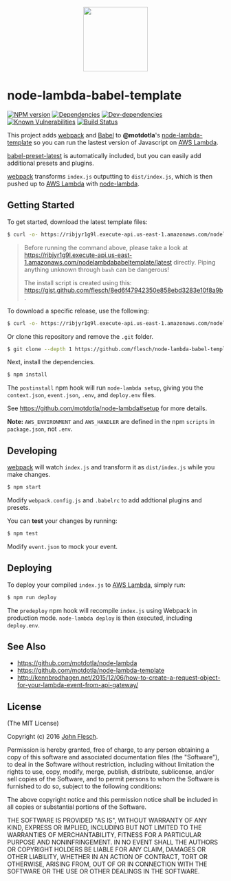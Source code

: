 <p align="center"><img src="https://cloud.githubusercontent.com/assets/13259/13648628/3af893a8-e5ff-11e5-9b24-5cb32671f799.png" width="150"></p>

# node-lambda-babel-template

[![NPM version](https://img.shields.io/npm/v/node-lambda-babel-template.svg)](https://www.npmjs.com/package/node-lambda-babel-template) [![Dependencies](https://img.shields.io/david/flesch/node-lambda-babel-template.svg)](https://david-dm.org/flesch/node-lambda-babel-template) [![Dev-dependencies](https://img.shields.io/david/dev/flesch/node-lambda-babel-template.svg)](https://david-dm.org/flesch/node-lambda-babel-template#info=devDependencies) [![Known Vulnerabilities](https://snyk.io/test/npm/node-lambda-babel-template/badge.svg)](https://snyk.io/test/npm/node-lambda-babel-template) [![Build Status](https://travis-ci.org/flesch/node-lambda-babel-template.svg?branch=master)](https://travis-ci.org/flesch/node-lambda-babel-template)

This project adds [webpack](http://webpack.github.io/) and [Babel](https://babeljs.io/) to **@motdotla**'s [node-lambda-template](https://github.com/motdotla/node-lambda-template) so you can run the lastest version of Javascript on [AWS Lambda](http://aws.amazon.com/lambda/).

[babel-preset-latest](https://babeljs.io/docs/plugins/preset-latest/) is automatically included, but you can easily add additional presets and plugins.

[webpack](http://webpack.github.io/) transforms `index.js` outputting to `dist/index.js`, which is then pushed up to [AWS Lambda](http://aws.amazon.com/lambda/) with [node-lambda](https://github.com/motdotla/node-lambda).

## Getting Started

To get started, download the latest template files:

```bash
$ curl -o- https://ribjyr1g9l.execute-api.us-east-1.amazonaws.com/nodelambdababeltemplate/latest | bash
```

> Before running the command above, please take a look at <https://ribjyr1g9l.execute-api.us-east-1.amazonaws.com/nodelambdababeltemplate/latest> directly. Piping anything unknown through `bash` can be dangerous!
>
> The install script is created using this: <https://gist.github.com/flesch/8ed6f47942350e858ebd3283e10f8a9b>.


To download a specific release, use the following:

```bash
$ curl -o- https://ribjyr1g9l.execute-api.us-east-1.amazonaws.com/nodelambdababeltemplate/v2.1.0 | bash
```

Or clone this repository and remove the `.git` folder.

```bash
$ git clone --depth 1 https://github.com/flesch/node-lambda-babel-template.git && cd node-lambda-babel-template && rm -rf .git
```

Next, install the dependencies.

```bash
$ npm install
```

The `postinstall` npm hook will run `node-lambda setup`, giving you the `context.json`, `event.json`, `.env`, and `deploy.env` files.

See <https://github.com/motdotla/node-lambda#setup> for more details.

**Note:** `AWS_ENVIRONMENT` and `AWS_HANDLER` are defined in the npm `scripts` in `package.json`, not `.env`.

## Developing

[webpack](http://webpack.github.io/) will watch `index.js` and transform it as `dist/index.js` while you make changes. 

```bash
$ npm start
```

Modify `webpack.config.js` and `.babelrc` to add addtional plugins and presets.

You can **test** your changes by running:

```bash
$ npm test
```

Modify `event.json` to mock your event.

## Deploying

To deploy your compiled `index.js` to [AWS Lambda](http://aws.amazon.com/lambda/), simply run:

```bash
$ npm run deploy
```

The `predeploy` npm hook will recompile `index.js` using Webpack in production mode. `node-lambda deploy` is then executed, including `deploy.env`.

## See Also

* <https://github.com/motdotla/node-lambda>
* <https://github.com/motdotla/node-lambda-template>
* <http://kennbrodhagen.net/2015/12/06/how-to-create-a-request-object-for-your-lambda-event-from-api-gateway/>


## License

(The MIT License)

Copyright (c) 2016 [John Flesch](http://fles.ch).

Permission is hereby granted, free of charge, to any person obtaining a copy of this software and associated documentation files (the "Software"), to deal in the Software without restriction, including without limitation the rights to use, copy, modify, merge, publish, distribute, sublicense, and/or sell copies of the Software, and to permit persons to whom the Software is furnished to do so, subject to the following conditions:

The above copyright notice and this permission notice shall be included in all copies or substantial portions of the Software.

THE SOFTWARE IS PROVIDED "AS IS", WITHOUT WARRANTY OF ANY KIND, EXPRESS OR IMPLIED, INCLUDING BUT NOT LIMITED TO THE WARRANTIES OF MERCHANTABILITY, FITNESS FOR A PARTICULAR PURPOSE AND NONINFRINGEMENT. IN NO EVENT SHALL THE AUTHORS OR COPYRIGHT HOLDERS BE LIABLE FOR ANY CLAIM, DAMAGES OR OTHER LIABILITY, WHETHER IN AN ACTION OF CONTRACT, TORT OR OTHERWISE, ARISING FROM, OUT OF OR IN CONNECTION WITH THE SOFTWARE OR THE USE OR OTHER DEALINGS IN THE SOFTWARE.
